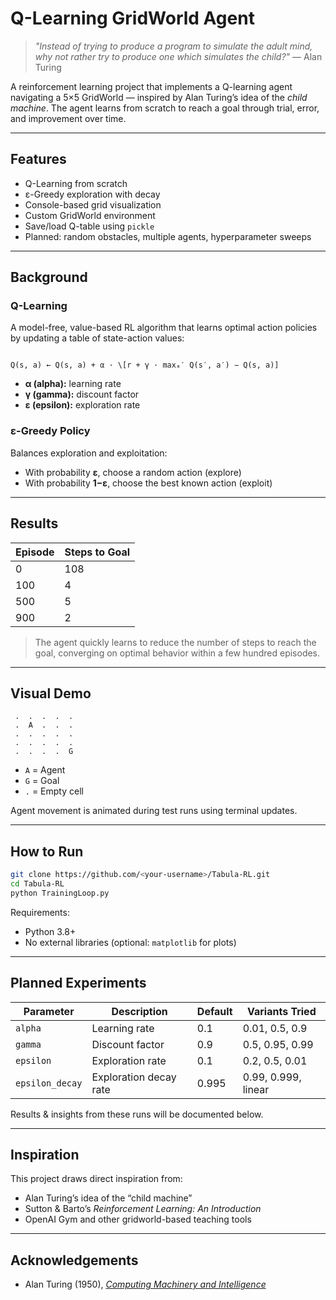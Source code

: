 # Q-Learning GridWorld Agent

> *"Instead of trying to produce a program to simulate the adult mind, why not rather try to produce one which simulates the child?"* — Alan Turing

A reinforcement learning project that implements a Q-learning agent navigating a 5×5 GridWorld — inspired by Alan Turing’s idea of the *child machine*. The agent learns from scratch to reach a goal through trial, error, and improvement over time.

---

## Features

- Q-Learning from scratch  
- ε-Greedy exploration with decay  
- Console-based grid visualization  
- Custom GridWorld environment  
- Save/load Q-table using `pickle`  
- Planned: random obstacles, multiple agents, hyperparameter sweeps

---

## Background

### Q-Learning

A model-free, value-based RL algorithm that learns optimal action policies by updating a table of state-action values:

```

Q(s, a) ← Q(s, a) + α · \[r + γ · maxₐ′ Q(s′, a′) − Q(s, a)]

````

- **α (alpha):** learning rate  
- **γ (gamma):** discount factor  
- **ε (epsilon):** exploration rate

### ε-Greedy Policy

Balances exploration and exploitation:
- With probability **ε**, choose a random action (explore)
- With probability **1−ε**, choose the best known action (exploit)

---

## Results

| Episode | Steps to Goal |
|---------|----------------|
| 0       | 108            |
| 100     | 4              |
| 500     | 5              |
| 900     | 2              |

> The agent quickly learns to reduce the number of steps to reach the goal, converging on optimal behavior within a few hundred episodes.

---

## Visual Demo

```text
 .  .  .  .  .
 .  A  .  .  .
 .  .  .  .  .
 .  .  .  .  .
 .  .  .  .  G
````

* `A` = Agent
* `G` = Goal
* `.` = Empty cell

Agent movement is animated during test runs using terminal updates.

---

## How to Run

```bash
git clone https://github.com/<your-username>/Tabula-RL.git
cd Tabula-RL
python TrainingLoop.py
```

Requirements:

* Python 3.8+
* No external libraries (optional: `matplotlib` for plots)

---

## Planned Experiments

| Parameter       | Description            | Default | Variants Tried      |
| --------------- | ---------------------- | ------- | ------------------- |
| `alpha`         | Learning rate          | 0.1     | 0.01, 0.5, 0.9      |
| `gamma`         | Discount factor        | 0.9     | 0.5, 0.95, 0.99     |
| `epsilon`       | Exploration rate       | 0.1     | 0.2, 0.5, 0.01      |
| `epsilon_decay` | Exploration decay rate | 0.995   | 0.99, 0.999, linear |

Results & insights from these runs will be documented below.

---

## Inspiration

This project draws direct inspiration from:

* Alan Turing’s idea of the “child machine”
* Sutton & Barto’s *Reinforcement Learning: An Introduction*
* OpenAI Gym and other gridworld-based teaching tools

---

## Acknowledgements

* Alan Turing (1950), [*Computing Machinery and Intelligence*](https://www.cs.mcgill.ca/~dprecup/courses/AI/Materials/turing1950.pdf)

```
